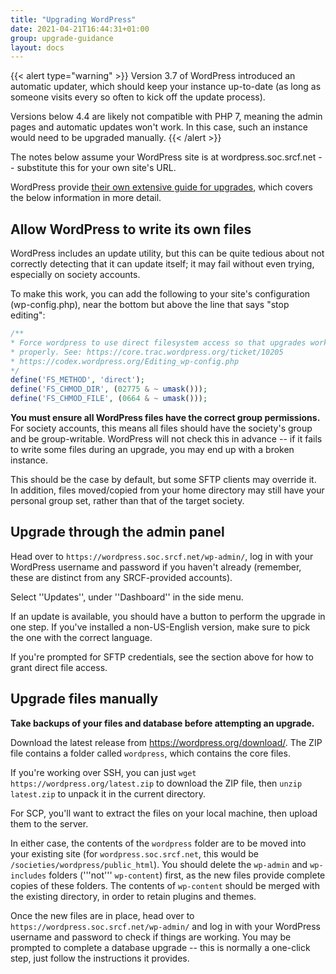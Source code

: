 ```yaml
---
title: "Upgrading WordPress"
date: 2021-04-21T16:44:31+01:00
group: upgrade-guidance
layout: docs
---
```


{{< alert type="warning" >}}
Version 3.7 of WordPress introduced an automatic updater, which should
keep your instance up-to-date (as long as someone visits every so often
to kick off the update process).

Versions below 4.4 are likely not compatible with PHP 7, meaning the
admin pages and automatic updates won\'t work. In this case, such an
instance would need to be upgraded manually.
{{< /alert >}}

The notes below assume your WordPress site is at wordpress.soc.srcf.net
\-- substitute this for your own site\'s URL.

WordPress provide [their own extensive guide for
upgrades](https://codex.wordpress.org/Updating_WordPress), which covers
the below information in more detail.

## Allow WordPress to write its own files

WordPress includes an update utility, but this can be quite tedious
about not correctly detecting that it can update itself; it may fail
without even trying, especially on society accounts.

To make this work, you can add the following to your site\'s
configuration (wp-config.php), near the bottom but above the line that
says \"stop editing\":

```php
/**
* Force wordpress to use direct filesystem access so that upgrades work
* properly. See: https://core.trac.wordpress.org/ticket/10205
* https://codex.wordpress.org/Editing_wp-config.php
*/
define('FS_METHOD', 'direct');
define('FS_CHMOD_DIR', (02775 & ~ umask()));
define('FS_CHMOD_FILE', (0664 & ~ umask()));
```

**You must ensure all WordPress files have the correct group
permissions.** For society accounts, this means all files should have
the society\'s group and be group-writable. WordPress will not check
this in advance \-- if it fails to write some files during an upgrade,
you may end up with a broken instance.

This should be the case by default, but some SFTP clients may override
it. In addition, files moved/copied from your home directory may still
have your personal group set, rather than that of the target society.

## Upgrade through the admin panel

Head over to `https://wordpress.soc.srcf.net/wp-admin/`, log in with your
WordPress username and password if you haven\'t already (remember, these
are distinct from any SRCF-provided accounts).

Select \'\'Updates\'\', under \'\'Dashboard\'\' in the side menu.

If an update is available, you should have a button to perform the
upgrade in one step. If you\'ve installed a non-US-English version, make
sure to pick the one with the correct language.

If you\'re prompted for SFTP credentials, see the section above for how
to grant direct file access.

## Upgrade files manually

**Take backups of your files and database before attempting an
upgrade.**

Download the latest release from <https://wordpress.org/download/>. The
ZIP file contains a folder called `wordpress`, which contains the core
files.

If you\'re working over SSH, you can just
`wget https://wordpress.org/latest.zip` to download the ZIP file, then
`unzip latest.zip` to unpack it in the current directory.

For SCP, you\'ll want to extract the files on your local machine, then
upload them to the server.

In either case, the contents of the `wordpress` folder are to be moved
into your existing site (for `wordpress.soc.srcf.net`, this would be
`/societies/wordpress/public_html`). You should delete the `wp-admin`
and `wp-includes` folders (\'\'\'not\'\'\' `wp-content`) first, as the
new files provide complete copies of these folders. The contents of
`wp-content` should be merged with the existing directory, in order to
retain plugins and themes.

Once the new files are in place, head over to
`https://wordpress.soc.srcf.net/wp-admin/` and log in with your WordPress
username and password to check if things are working. You may be
prompted to complete a database upgrade \-- this is normally a one-click
step, just follow the instructions it provides.
